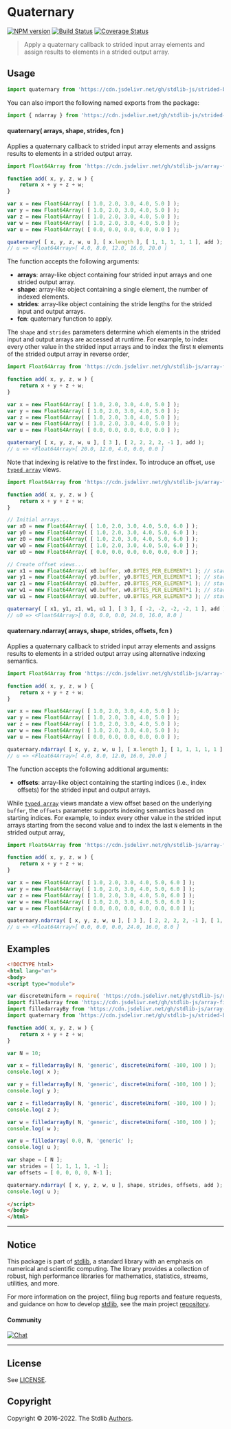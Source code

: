 <!--

@license Apache-2.0

Copyright (c) 2020 The Stdlib Authors.

Licensed under the Apache License, Version 2.0 (the "License");
you may not use this file except in compliance with the License.
You may obtain a copy of the License at

   http://www.apache.org/licenses/LICENSE-2.0

Unless required by applicable law or agreed to in writing, software
distributed under the License is distributed on an "AS IS" BASIS,
WITHOUT WARRANTIES OR CONDITIONS OF ANY KIND, either express or implied.
See the License for the specific language governing permissions and
limitations under the License.

-->

# Quaternary

[![NPM version][npm-image]][npm-url] [![Build Status][test-image]][test-url] [![Coverage Status][coverage-image]][coverage-url] <!-- [![dependencies][dependencies-image]][dependencies-url] -->

> Apply a quaternary callback to strided input array elements and assign results to elements in a strided output array.

<section class="intro">

</section>

<!-- /.intro -->



<section class="usage">

## Usage

```javascript
import quaternary from 'https://cdn.jsdelivr.net/gh/stdlib-js/strided-base-quaternary@esm/index.mjs';
```

You can also import the following named exports from the package:

```javascript
import { ndarray } from 'https://cdn.jsdelivr.net/gh/stdlib-js/strided-base-quaternary@esm/index.mjs';
```

#### quaternary( arrays, shape, strides, fcn )

Applies a quaternary callback to strided input array elements and assigns results to elements in a strided output array.

```javascript
import Float64Array from 'https://cdn.jsdelivr.net/gh/stdlib-js/array-float64@esm/index.mjs';

function add( x, y, z, w ) {
    return x + y + z + w;
}

var x = new Float64Array( [ 1.0, 2.0, 3.0, 4.0, 5.0 ] );
var y = new Float64Array( [ 1.0, 2.0, 3.0, 4.0, 5.0 ] );
var z = new Float64Array( [ 1.0, 2.0, 3.0, 4.0, 5.0 ] );
var w = new Float64Array( [ 1.0, 2.0, 3.0, 4.0, 5.0 ] );
var u = new Float64Array( [ 0.0, 0.0, 0.0, 0.0, 0.0 ] );

quaternary( [ x, y, z, w, u ], [ x.length ], [ 1, 1, 1, 1, 1 ], add );
// u => <Float64Array>[ 4.0, 8.0, 12.0, 16.0, 20.0 ]
```

The function accepts the following arguments:

-   **arrays**: array-like object containing four strided input arrays and one strided output array.
-   **shape**: array-like object containing a single element, the number of indexed elements.
-   **strides**: array-like object containing the stride lengths for the strided input and output arrays.
-   **fcn**: quaternary function to apply.

The `shape` and `strides` parameters determine which elements in the strided input and output arrays are accessed at runtime. For example, to index every other value in the strided input arrays and to index the first `N` elements of the strided output array in reverse order,

```javascript
import Float64Array from 'https://cdn.jsdelivr.net/gh/stdlib-js/array-float64@esm/index.mjs';

function add( x, y, z, w ) {
    return x + y + z + w;
}

var x = new Float64Array( [ 1.0, 2.0, 3.0, 4.0, 5.0 ] );
var y = new Float64Array( [ 1.0, 2.0, 3.0, 4.0, 5.0 ] );
var z = new Float64Array( [ 1.0, 2.0, 3.0, 4.0, 5.0 ] );
var w = new Float64Array( [ 1.0, 2.0, 3.0, 4.0, 5.0 ] );
var u = new Float64Array( [ 0.0, 0.0, 0.0, 0.0, 0.0 ] );

quaternary( [ x, y, z, w, u ], [ 3 ], [ 2, 2, 2, 2, -1 ], add );
// u => <Float64Array>[ 20.0, 12.0, 4.0, 0.0, 0.0 ]
```

Note that indexing is relative to the first index. To introduce an offset, use [`typed array`][mdn-typed-array] views.

```javascript
import Float64Array from 'https://cdn.jsdelivr.net/gh/stdlib-js/array-float64@esm/index.mjs';

function add( x, y, z, w ) {
    return x + y + z + w;
}

// Initial arrays...
var x0 = new Float64Array( [ 1.0, 2.0, 3.0, 4.0, 5.0, 6.0 ] );
var y0 = new Float64Array( [ 1.0, 2.0, 3.0, 4.0, 5.0, 6.0 ] );
var z0 = new Float64Array( [ 1.0, 2.0, 3.0, 4.0, 5.0, 6.0 ] );
var w0 = new Float64Array( [ 1.0, 2.0, 3.0, 4.0, 5.0, 6.0 ] );
var u0 = new Float64Array( [ 0.0, 0.0, 0.0, 0.0, 0.0, 0.0 ] );

// Create offset views...
var x1 = new Float64Array( x0.buffer, x0.BYTES_PER_ELEMENT*1 ); // start at 2nd element
var y1 = new Float64Array( y0.buffer, y0.BYTES_PER_ELEMENT*1 ); // start at 2nd element
var z1 = new Float64Array( z0.buffer, z0.BYTES_PER_ELEMENT*1 ); // start at 2nd element
var w1 = new Float64Array( w0.buffer, w0.BYTES_PER_ELEMENT*1 ); // start at 2nd element
var u1 = new Float64Array( u0.buffer, u0.BYTES_PER_ELEMENT*3 ); // start at 4th element

quaternary( [ x1, y1, z1, w1, u1 ], [ 3 ], [ -2, -2, -2, -2, 1 ], add );
// u0 => <Float64Array>[ 0.0, 0.0, 0.0, 24.0, 16.0, 8.0 ]
```

#### quaternary.ndarray( arrays, shape, strides, offsets, fcn )

Applies a quaternary callback to strided input array elements and assigns results to elements in a strided output array using alternative indexing semantics.

<!-- eslint-disable max-len -->

```javascript
import Float64Array from 'https://cdn.jsdelivr.net/gh/stdlib-js/array-float64@esm/index.mjs';

function add( x, y, z, w ) {
    return x + y + z + w;
}

var x = new Float64Array( [ 1.0, 2.0, 3.0, 4.0, 5.0 ] );
var y = new Float64Array( [ 1.0, 2.0, 3.0, 4.0, 5.0 ] );
var z = new Float64Array( [ 1.0, 2.0, 3.0, 4.0, 5.0 ] );
var w = new Float64Array( [ 1.0, 2.0, 3.0, 4.0, 5.0 ] );
var u = new Float64Array( [ 0.0, 0.0, 0.0, 0.0, 0.0 ] );

quaternary.ndarray( [ x, y, z, w, u ], [ x.length ], [ 1, 1, 1, 1, 1 ], [ 0, 0, 0, 0, 0 ], add );
// u => <Float64Array>[ 4.0, 8.0, 12.0, 16.0, 20.0 ]
```

The function accepts the following additional arguments:

-   **offsets**: array-like object containing the starting indices (i.e., index offsets) for the strided input and output arrays.

While [`typed array`][mdn-typed-array] views mandate a view offset based on the underlying `buffer`, the `offsets` parameter supports indexing semantics based on starting indices. For example, to index every other value in the strided input arrays starting from the second value and to index the last `N` elements in the strided output array,

<!-- eslint-disable max-len -->

```javascript
import Float64Array from 'https://cdn.jsdelivr.net/gh/stdlib-js/array-float64@esm/index.mjs';

function add( x, y, z, w ) {
    return x + y + z + w;
}

var x = new Float64Array( [ 1.0, 2.0, 3.0, 4.0, 5.0, 6.0 ] );
var y = new Float64Array( [ 1.0, 2.0, 3.0, 4.0, 5.0, 6.0 ] );
var z = new Float64Array( [ 1.0, 2.0, 3.0, 4.0, 5.0, 6.0 ] );
var w = new Float64Array( [ 1.0, 2.0, 3.0, 4.0, 5.0, 6.0 ] );
var u = new Float64Array( [ 0.0, 0.0, 0.0, 0.0, 0.0, 0.0 ] );

quaternary.ndarray( [ x, y, z, w, u ], [ 3 ], [ 2, 2, 2, 2, -1 ], [ 1, 1, 1, 1, u.length-1 ], add );
// u => <Float64Array>[ 0.0, 0.0, 0.0, 24.0, 16.0, 8.0 ]
```

</section>

<!-- /.usage -->

<section class="notes">

</section>

<!-- /.notes -->

<section class="examples">

## Examples

<!-- eslint no-undef: "error" -->

```html
<!DOCTYPE html>
<html lang="en">
<body>
<script type="module">

var discreteUniform = require( 'https://cdn.jsdelivr.net/gh/stdlib-js/random-base-discrete-uniform' ).factory;
import filledarray from 'https://cdn.jsdelivr.net/gh/stdlib-js/array-filled@esm/index.mjs';
import filledarrayBy from 'https://cdn.jsdelivr.net/gh/stdlib-js/array-filled-by@esm/index.mjs';
import quaternary from 'https://cdn.jsdelivr.net/gh/stdlib-js/strided-base-quaternary@esm/index.mjs';

function add( x, y, z, w ) {
    return x + y + z + w;
}

var N = 10;

var x = filledarrayBy( N, 'generic', discreteUniform( -100, 100 ) );
console.log( x );

var y = filledarrayBy( N, 'generic', discreteUniform( -100, 100 ) );
console.log( y );

var z = filledarrayBy( N, 'generic', discreteUniform( -100, 100 ) );
console.log( z );

var w = filledarrayBy( N, 'generic', discreteUniform( -100, 100 ) );
console.log( w );

var u = filledarray( 0.0, N, 'generic' );
console.log( u );

var shape = [ N ];
var strides = [ 1, 1, 1, 1, -1 ];
var offsets = [ 0, 0, 0, 0, N-1 ];

quaternary.ndarray( [ x, y, z, w, u ], shape, strides, offsets, add );
console.log( u );

</script>
</body>
</html>
```

</section>

<!-- /.examples -->

<!-- Section for related `stdlib` packages. Do not manually edit this section, as it is automatically populated. -->

<section class="related">

</section>

<!-- /.related -->

<!-- Section for all links. Make sure to keep an empty line after the `section` element and another before the `/section` close. -->


<section class="main-repo" >

* * *

## Notice

This package is part of [stdlib][stdlib], a standard library with an emphasis on numerical and scientific computing. The library provides a collection of robust, high performance libraries for mathematics, statistics, streams, utilities, and more.

For more information on the project, filing bug reports and feature requests, and guidance on how to develop [stdlib][stdlib], see the main project [repository][stdlib].

#### Community

[![Chat][chat-image]][chat-url]

---

## License

See [LICENSE][stdlib-license].


## Copyright

Copyright &copy; 2016-2022. The Stdlib [Authors][stdlib-authors].

</section>

<!-- /.stdlib -->

<!-- Section for all links. Make sure to keep an empty line after the `section` element and another before the `/section` close. -->

<section class="links">

[npm-image]: http://img.shields.io/npm/v/@stdlib/strided-base-quaternary.svg
[npm-url]: https://npmjs.org/package/@stdlib/strided-base-quaternary

[test-image]: https://github.com/stdlib-js/strided-base-quaternary/actions/workflows/test.yml/badge.svg?branch=main
[test-url]: https://github.com/stdlib-js/strided-base-quaternary/actions/workflows/test.yml?query=branch:main

[coverage-image]: https://img.shields.io/codecov/c/github/stdlib-js/strided-base-quaternary/main.svg
[coverage-url]: https://codecov.io/github/stdlib-js/strided-base-quaternary?branch=main

<!--

[dependencies-image]: https://img.shields.io/david/stdlib-js/strided-base-quaternary.svg
[dependencies-url]: https://david-dm.org/stdlib-js/strided-base-quaternary/main

-->

[chat-image]: https://img.shields.io/gitter/room/stdlib-js/stdlib.svg
[chat-url]: https://gitter.im/stdlib-js/stdlib/

[stdlib]: https://github.com/stdlib-js/stdlib

[stdlib-authors]: https://github.com/stdlib-js/stdlib/graphs/contributors

[umd]: https://github.com/umdjs/umd
[es-module]: https://developer.mozilla.org/en-US/docs/Web/JavaScript/Guide/Modules

[deno-url]: https://github.com/stdlib-js/strided-base-quaternary/tree/deno
[umd-url]: https://github.com/stdlib-js/strided-base-quaternary/tree/umd
[esm-url]: https://github.com/stdlib-js/strided-base-quaternary/tree/esm
[branches-url]: https://github.com/stdlib-js/strided-base-quaternary/blob/main/branches.md

[stdlib-license]: https://raw.githubusercontent.com/stdlib-js/strided-base-quaternary/main/LICENSE

[mdn-typed-array]: https://developer.mozilla.org/en-US/docs/Web/JavaScript/Reference/Global_Objects/TypedArray

</section>

<!-- /.links -->
